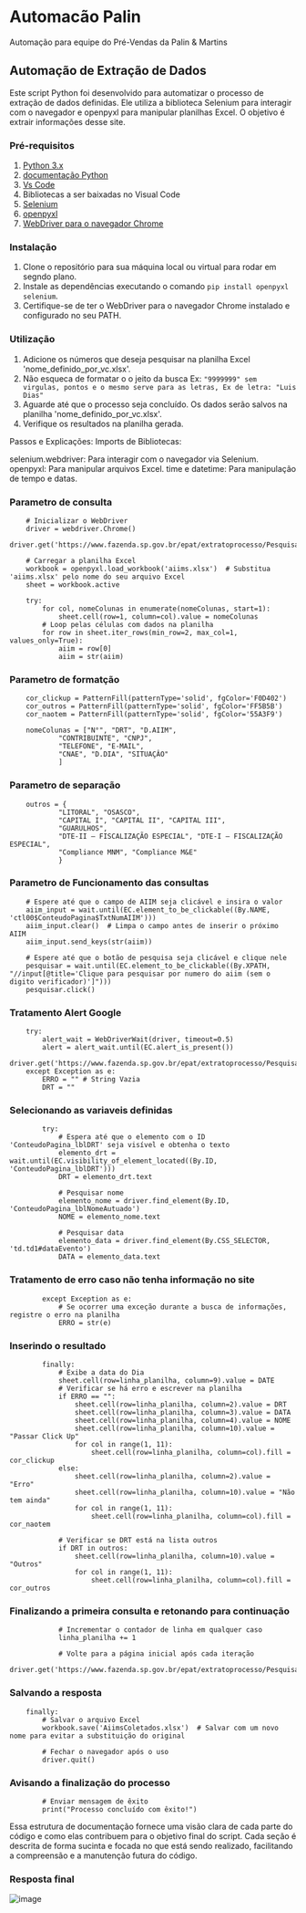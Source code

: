 # Automacão Palin
Automação para equipe do Pré-Vendas da Palin &amp; Martins
## Automação de Extração de Dados


Este script Python foi desenvolvido para automatizar o processo de extração de dados definidas. Ele utiliza a biblioteca Selenium para interagir com o navegador e openpyxl para manipular planilhas Excel. O objetivo é extrair informações desse site.

### Pré-requisitos

1. [Python 3.x](https://www.python.org/ftp/python/3.12.3/python-3.12.3-amd64.exe)
2. [documentação Python](https://docs.python.org/pt-br/3/tutorial/)
3. [Vs Code](https://code.visualstudio.com/)
4. Bibliotecas a ser baixadas no Visual Code
5. [Selenium](https://selenium-python.readthedocs.io/)
6. [openpyxl](https://openpyxl.readthedocs.io/en/stable/)
7. [WebDriver para o navegador Chrome](https://www.selenium.dev/pt-br/documentation/webdriver/)

### Instalação

1. Clone o repositório para sua máquina local ou virtual para rodar em segndo plano.
2. Instale as dependências executando o comando `pip install openpyxl selenium`.
3. Certifique-se de ter o WebDriver para o navegador Chrome instalado e configurado no seu PATH.

### Utilização

1. Adicione os números que deseja pesquisar na planilha Excel 'nome_definido_por_vc.xlsx'.
2. Não esqueca de formatar o o jeito da busca Ex: `"9999999" sem virgulas, pontos e o mesmo serve para as letras, Ex de letra: "Luis Dias"`
3. Aguarde até que o processo seja concluído. Os dados serão salvos na planilha 'nome_definido_por_vc.xlsx'.
4. Verifique os resultados na planilha gerada.

Passos e Explicações:
Imports de Bibliotecas:

selenium.webdriver: Para interagir com o navegador via Selenium.
openpyxl: Para manipular arquivos Excel.
time e datetime: Para manipulação de tempo e datas.


### Parametro de consulta

        # Inicializar o WebDriver
        driver = webdriver.Chrome()
        driver.get('https://www.fazenda.sp.gov.br/epat/extratoprocesso/PesquisarExtrato.aspx')
        
        # Carregar a planilha Excel
        workbook = openpyxl.load_workbook('aiims.xlsx')  # Substitua 'aiims.xlsx' pelo nome do seu arquivo Excel
        sheet = workbook.active

        try:
            for col, nomeColunas in enumerate(nomeColunas, start=1):
                sheet.cell(row=1, column=col).value = nomeColunas
            # Loop pelas células com dados na planilha
            for row in sheet.iter_rows(min_row=2, max_col=1, values_only=True):
                aiim = row[0]
                aiim = str(aiim)

### Parametro de formatção
        
        cor_clickup = PatternFill(patternType='solid', fgColor='F0D402')
        cor_outros = PatternFill(patternType='solid', fgColor='FF5B5B')
        cor_naotem = PatternFill(patternType='solid', fgColor='55A3F9')

        nomeColunas = ["N°", "DRT", "D.AIIM", 
                "CONTRIBUINTE", "CNPJ", 
                "TELEFONE", "E-MAIL", 
                "CNAE", "D.DIA", "SITUAÇÂO"
                ]
### Parametro de separação
        
        outros = {
                "LITORAL", "OSASCO", 
                "CAPITAL I", "CAPITAL II", "CAPITAL III", 
                "GUARULHOS", 
                "DTE-II – FISCALIZAÇÃO ESPECIAL", "DTE-I – FISCALIZAÇÃO ESPECIAL",
                "Compliance MNM", "Compliance M&E"
                }
        
### Parametro de Funcionamento das consultas
        # Espere até que o campo de AIIM seja clicável e insira o valor
        aiim_input = wait.until(EC.element_to_be_clickable((By.NAME, 'ctl00$ConteudoPagina$TxtNumAIIM')))
        aiim_input.clear()  # Limpa o campo antes de inserir o próximo AIIM
        aiim_input.send_keys(str(aiim))

        # Espere até que o botão de pesquisa seja clicável e clique nele
        pesquisar = wait.until(EC.element_to_be_clickable((By.XPATH, "//input[@title='Clique para pesquisar por numero do aiim (sem o digito verificador)']")))
        pesquisar.click()

### Tratamento Alert Google
        try:
            alert_wait = WebDriverWait(driver, timeout=0.5)
            alert = alert_wait.until(EC.alert_is_present())
            driver.get('https://www.fazenda.sp.gov.br/epat/extratoprocesso/PesquisarExtrato.aspx')
        except Exception as e:
            ERRO = "" # String Vazia
            DRT = ""
### Selecionando as variaveis definidas
            try:
                # Espera até que o elemento com o ID 'ConteudoPagina_lblDRT' seja visível e obtenha o texto
                elemento_drt = wait.until(EC.visibility_of_element_located((By.ID, 'ConteudoPagina_lblDRT')))
                DRT = elemento_drt.text

                # Pesquisar nome
                elemento_nome = driver.find_element(By.ID, 'ConteudoPagina_lblNomeAutuado')
                NOME = elemento_nome.text

                # Pesquisar data
                elemento_data = driver.find_element(By.CSS_SELECTOR, 'td.td1#dataEvento')
                DATA = elemento_data.text
### Tratamento de erro caso não tenha informação no site
            except Exception as e:
                # Se ocorrer uma exceção durante a busca de informações, registre o erro na planilha
                ERRO = str(e)
### Inserindo o resultado
            finally:
                # Exibe a data do Dia
                sheet.cell(row=linha_planilha, column=9).value = DATE
                # Verificar se há erro e escrever na planilha
                if ERRO == "":
                    sheet.cell(row=linha_planilha, column=2).value = DRT
                    sheet.cell(row=linha_planilha, column=3).value = DATA
                    sheet.cell(row=linha_planilha, column=4).value = NOME
                    sheet.cell(row=linha_planilha, column=10).value = "Passar Click Up"
                    for col in range(1, 11):
                        sheet.cell(row=linha_planilha, column=col).fill = cor_clickup
                else:
                    sheet.cell(row=linha_planilha, column=2).value = "Erro"
                    sheet.cell(row=linha_planilha, column=10).value = "Não tem ainda"
                    for col in range(1, 11):
                        sheet.cell(row=linha_planilha, column=col).fill = cor_naotem
                    
                # Verificar se DRT está na lista outros
                if DRT in outros:
                    sheet.cell(row=linha_planilha, column=10).value = "Outros"
                    for col in range(1, 11):
                        sheet.cell(row=linha_planilha, column=col).fill = cor_outros
### Finalizando a primeira consulta e retonando para continuação
                # Incrementar o contador de linha em qualquer caso
                linha_planilha += 1

                # Volte para a página inicial após cada iteração
                driver.get('https://www.fazenda.sp.gov.br/epat/extratoprocesso/PesquisarExtrato.aspx')
            
### Salvando a resposta
        finally:
            # Salvar o arquivo Excel
            workbook.save('AiimsColetados.xlsx')  # Salvar com um novo nome para evitar a substituição do original
        
            # Fechar o navegador após o uso
            driver.quit()
### Avisando a finalização do processo
            # Enviar mensagem de êxito
            print("Processo concluído com êxito!")

Essa estrutura de documentação fornece uma visão clara de cada parte do código e como elas contribuem para o objetivo final do script. Cada seção é descrita de forma sucinta e focada no que está sendo realizado, facilitando a compreensão e a manutenção futura do código.

### Resposta final
![image](https://github.com/rafaelgoncalves2201/Automacao_Palin-Martins/assets/156006438/ae1d9f7e-e7c2-4c5a-a988-11a5ff729e92)

